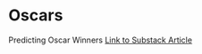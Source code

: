 # Oscars
Predicting Oscar Winners
[Link to Substack Article](https://meghamurthy.substack.com/p/decoding-the-oscars)
